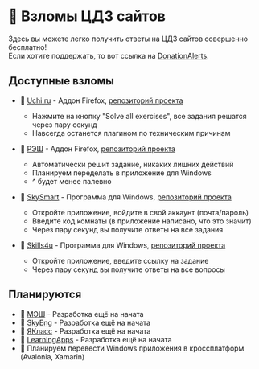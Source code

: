 # 🤖 Взломы ЦДЗ сайтов
Здесь вы можете легко получить ответы на ЦДЗ сайтов совершенно бесплатно! \
Если хотите поддержать, то вот ссылка на [DonationAlerts](https://www.donationalerts.com/r/theairblow).

## Доступные взломы
* 📗 [Uchi.ru](https://uchi.ru) - Аддон Firefox, [репозиторий проекта](https://github.com/TheAirBlow/HackPack/blob/main/uchihack)
    * Нажмите на кнопку "Solve all exercises", все задания решатся через пару секунд
    * Навсегда останется плагином по техническим причинам
* 📗 [РЭШ](https://resh.edu.ru) - Аддон Firefox, [репозиторий проекта](https://github.com/TheAirBlow/HackPack/blob/main/rehack)
    * Автоматически решит задание, никаких лишних действий
    * Планируем переделать в приложение для Windows
    * ^ будет менее палевно
* 📗 [SkySmart](https://skysmart.ru) - Программа для Windows, [репозиторий проекта](https://github.com/theairblow/skysmart)
    * Откройте приложение, войдите в свой аккаунт (почта/пароль)
    * Введите код комнаты (в приложение написано, что это значит)
    * Через пару секунд вы получите ответы на все задания

* 📗 [Skills4u](https://skills4u.ru) - Программа для Windows, [репозиторий проекта](https://github.com/theairblow/skysmart)
    * Откройте приложение, введите ссылку на задание
    * Через пару секунд вы получите ответы на все вопросы

## Планируются
* 📕 [МЭШ](https://uchebnik.mos.ru) - Разработка ещё на начата
* 📕 [SkyEng](https://skyeng.ru) - Разработка ещё на начата
* 📕 [ЯКласс](https://yaklass.ru) - Разработка ещё на начата
* 📕 [LearningApps](https://learningapps.org) - Разработка ещё на начата
* 📕 Планируем перевести Windows приложения в кроссплатформ (Avalonia, Xamarin)
